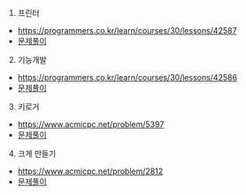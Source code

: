 
1. 프린터
* https://programmers.co.kr/learn/courses/30/lessons/42587
* [문제풀이](https://ryu-e.tistory.com/74)

2. 기능개발
* https://programmers.co.kr/learn/courses/30/lessons/42586
* [문제풀이](https://ryu-e.tistory.com/73)


3. 키로거
* https://www.acmicpc.net/problem/5397
* [문제풀이](https://ryu-e.tistory.com/75)

4. 크게 만들기
* https://www.acmicpc.net/problem/2812
* [문제풀이](https://ryu-e.tistory.com/76)